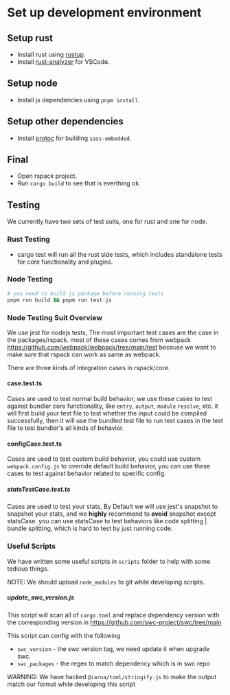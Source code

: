 # Set up development environment

## Setup rust

- Install rust using [rustup](https://rustup.rs/).
- Install [rust-analyzer](https://marketplace.visualstudio.com/items?itemName=rust-lang.rust-analyzer) for VSCode.

## Setup node

- Install js dependencies using `pnpm install`.

## Setup other dependencies

- Install [protoc](https://grpc.io/docs/protoc-installation/) for building `sass-embedded`.

## Final

- Open rspack project.
- Run `cargo build` to see that is everthing ok.

## Testing

We currently have two sets of test suits, one for rust and one for node.

### Rust Testing

- cargo test will run all the rust side tests, which includes standalone tests for core functionality and plugins.

### Node Testing

```sh
# you need to build js package before running tests
pnpm run build && pnpm run test:js
```

### Node Testing Suit Overview

We use jest for nodejs tests, The most important test cases are the case in the packages/rspack. most of these cases comes from webpack https://github.com/webpack/webpack/tree/main/test because we want to make sure that rspack can work as same as webpack.

There are three kinds of integration cases in rspack/core.

#### case.test.ts

Cases are used to test normal build behavior, we use these cases to test against bundler core functionality, like `entry`, `output`, `module` `resolve`, etc. it will first build your test file to test whether the input could be compiled successfully, then it will use the bundled test file to run test cases in the test file to test bundler's all kinds of behavior.

#### configCase.test.ts

Cases are used to test custom build behavior, you could use custom `webpack.config.js` to override default build behavior, you can use these cases to test against behavior related to specific config.

##### statsTestCase.test.ts

Cases are used to test your stats, By Default we will use jest's snapshot to snapshot your stats, and we **highly** recommend to **avoid** snapshot except statsCase. you can use statsCase to test behaviors like code splitting | bundle splitting, which is hard to test by just running code.

### Useful Scripts

We have written some useful scripts in `scripts` folder to help with some tedious things.

NOTE: We should upload `node_modules` to git while developing scripts.

##### update_swc_version.js

This script will scan all of `cargo.toml` and replace dependency version with the corresponding version in https://github.com/swc-project/swc/tree/main

This script can config with the following

* `swc_version` - the swc version tag, we need update it when upgrade swc.
* `swc_packages` - the regex to match dependency which is in swc repo

WARNING: We have hacked `@iarna/toml/stringify.js` to make the output match our format while developing this script
